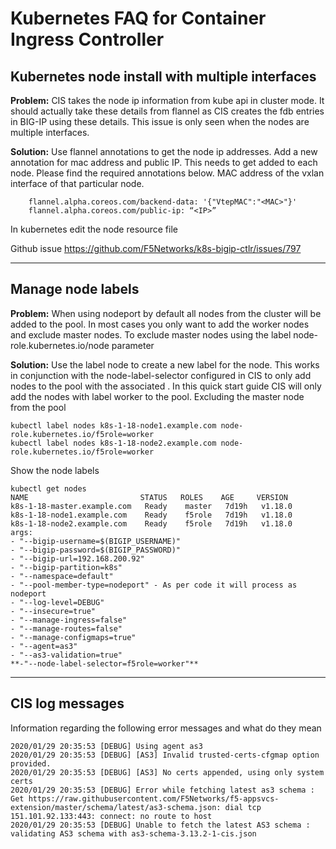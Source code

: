 # Kubernetes FAQ for Container Ingress Controller

## Kubernetes node install with multiple interfaces

**Problem:** CIS takes the node ip information from kube api in cluster mode. It should actually take these details from flannel as CIS creates the fdb entries in BIG-IP using these details. This issue is only seen when the nodes are multiple interfaces. 

**Solution:** Use flannel annotations to get the node ip addresses. Add a new annotation for mac address and public IP. This needs to get added to each node. Please find the required annotations below. MAC address of the vxlan interface of that particular node.

```
    flannel.alpha.coreos.com/backend-data: '{"VtepMAC":"<MAC>"}'
    flannel.alpha.coreos.com/public-ip: “<IP>”
```
In kubernetes edit the node resource file

Github issue https://github.com/F5Networks/k8s-bigip-ctlr/issues/797

---

## Manage node labels

**Problem:** When using nodeport by default all nodes from the cluster will be added to the pool. In most cases you only want to add the worker nodes and exclude master nodes. To exclude master nodes using the label node-role.kubernetes.io/node parameter

**Solution:** Use the label node to create a new label for the node. This works in conjunction with the node-label-selector configured in CIS to only add nodes to the pool with the associated . In this quick start guide CIS will only add the nodes with label worker to the pool. Excluding the master node from the pool

```
kubectl label nodes k8s-1-18-node1.example.com node-role.kubernetes.io/f5role=worker
kubectl label nodes k8s-1-18-node2.example.com node-role.kubernetes.io/f5role=worker
```

Show the node labels

```
kubectl get nodes
NAME                         STATUS   ROLES    AGE     VERSION
k8s-1-18-master.example.com   Ready    master   7d19h   v1.18.0
k8s-1-18-node1.example.com    Ready    f5role   7d19h   v1.18.0
k8s-1-18-node2.example.com    Ready    f5role   7d19h   v1.18.0
args:
- "--bigip-username=$(BIGIP_USERNAME)"
- "--bigip-password=$(BIGIP_PASSWORD)"
- "--bigip-url=192.168.200.92"
- "--bigip-partition=k8s"
- "--namespace=default"
- "--pool-member-type=nodeport" - As per code it will process as nodeport
- "--log-level=DEBUG"
- "--insecure=true"
- "--manage-ingress=false"
- "--manage-routes=false"
- "--manage-configmaps=true"
- "--agent=as3"
- "--as3-validation=true"
**-"--node-label-selector=f5role=worker"**
```

---

## CIS log messages

Information regarding the following error messages and what do they mean

```
2020/01/29 20:35:53 [DEBUG] Using agent as3
2020/01/29 20:35:53 [DEBUG] [AS3] Invalid trusted-certs-cfgmap option provided.
2020/01/29 20:35:53 [DEBUG] [AS3] No certs appended, using only system certs
2020/01/29 20:35:53 [DEBUG] Error while fetching latest as3 schema : Get https://raw.githubusercontent.com/F5Networks/f5-appsvcs-extension/master/schema/latest/as3-schema.json: dial tcp 151.101.92.133:443: connect: no route to host
2020/01/29 20:35:53 [DEBUG] Unable to fetch the latest AS3 schema : validating AS3 schema with as3-schema-3.13.2-1-cis.json
```